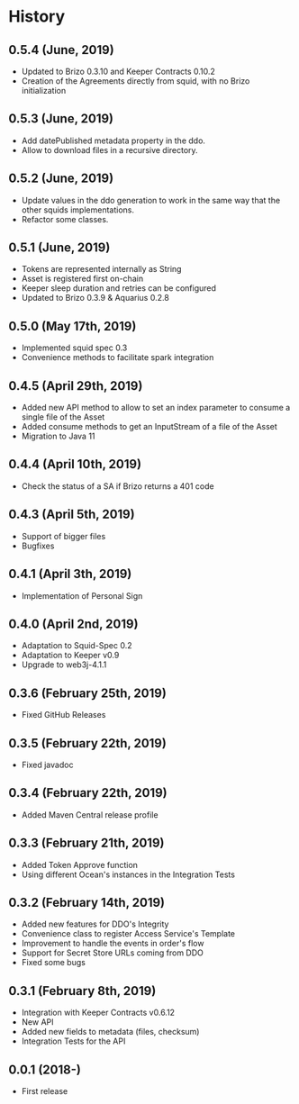 History
=======

0.5.4 (June, 2019)
-------------------------
* Updated to Brizo 0.3.10 and Keeper Contracts 0.10.2
* Creation of the Agreements directly from squid, with no Brizo initialization

0.5.3 (June, 2019)
-------------------------
* Add datePublished metadata property in the ddo.
* Allow to download files in a recursive directory.

0.5.2 (June, 2019)
-------------------------
* Update values in the ddo generation to work in the same way that the other squids implementations.
* Refactor some classes.

0.5.1 (June, 2019)
-------------------------

* Tokens are represented internally as String
* Asset is registered first on-chain
* Keeper sleep duration and retries can be configured
* Updated to Brizo 0.3.9 & Aquarius 0.2.8


0.5.0 (May 17th, 2019)
-------------------------

* Implemented squid spec 0.3
* Convenience methods to facilitate spark integration


0.4.5 (April 29th, 2019)
-------------------------

* Added new API method to allow to set an index parameter to consume a single file of the Asset
* Added consume methods to get an InputStream of a file of the Asset
* Migration to Java 11

0.4.4 (April 10th, 2019)
-------------------------

* Check the status of a SA if Brizo returns a 401 code


0.4.3 (April 5th, 2019)
-------------------------

* Support of bigger files
* Bugfixes


0.4.1 (April 3th, 2019)
-------------------------

* Implementation of Personal Sign


0.4.0 (April 2nd, 2019)
-------------------------

* Adaptation to Squid-Spec 0.2
* Adaptation to Keeper v0.9
* Upgrade to web3j-4.1.1


0.3.6 (February 25th, 2019)
-------------------------

* Fixed GitHub Releases


0.3.5 (February 22th, 2019)
-------------------------

* Fixed javadoc


0.3.4 (February 22th, 2019)
-------------------------

* Added Maven Central release profile


0.3.3 (February 21th, 2019)
-------------------------

* Added Token Approve function
* Using different Ocean's instances in the Integration Tests


0.3.2 (February 14th, 2019)
-------------------------

* Added new features for DDO's Integrity
* Convenience class to register Access Service's Template
* Improvement to handle the events in order's flow
* Support for Secret Store URLs coming from DDO
* Fixed some bugs


0.3.1 (February 8th, 2019)
-------------------------

* Integration with Keeper Contracts v0.6.12
* New API
* Added new fields to metadata (files, checksum)
* Integration Tests for the API


0.0.1 (2018-)
------------------

* First release
